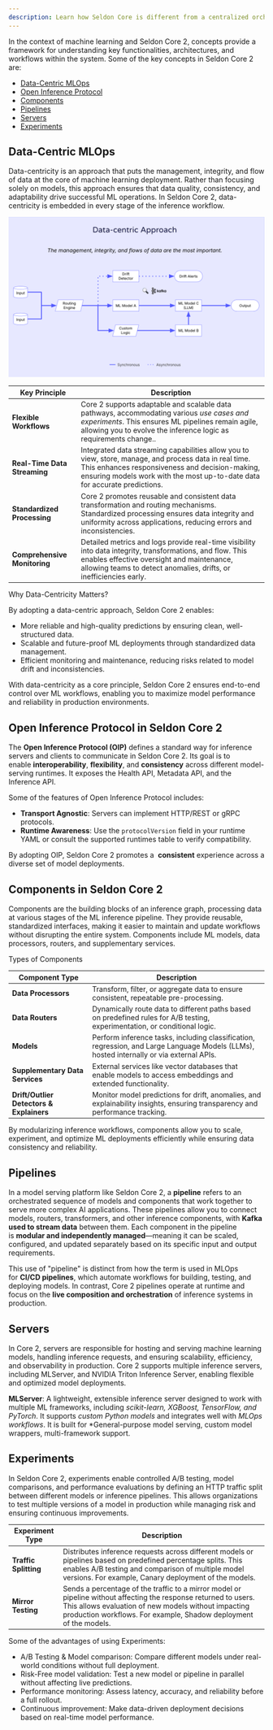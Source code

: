 ```yaml
---
description: Learn how Seldon Core is different from a centralized orchestrator to a data flow architecture, enabling more efficient ML model deployment through stream processing and improved data handling.
---
```


In the context of machine learning and Seldon Core 2, concepts provide a framework for understanding key functionalities, architectures, and workflows within the system. Some of the key concepts in Seldon Core 2 are:

* [Data-Centric MLOps](#data-centric-mlops)
* [Open Inference Protocol](#open-inference-protocol-in-seldon-core-2)
* [Components](#components-in-seldon-core-2)
* [Pipelines](#pipelines)
* [Servers](#servers)
* [Experiments](#experiments)

## Data-Centric MLOps

Data-centricity is an approach that puts the management, integrity, and flow of data at the core of machine learning deployment. Rather than focusing solely on models, this approach ensures that data quality, consistency, and adaptability drive successful ML operations. In Seldon Core 2, data-centricity is embedded in every stage of the inference workflow.

![Seldon Core 2 Data-Centric Approach](../images/data-centric-approach.png)

| **Key Principle**          | **Description** |
|---------------------------|---------------|
| **Flexible Workflows**      | Core 2 supports adaptable and scalable data pathways, accommodating various *use cases and experiments*. This ensures ML pipelines remain agile, allowing you to evolve the inference logic as requirements change.. |
| **Real-Time Data Streaming** | Integrated data streaming capabilities allow you to view, store, manage, and process data in real time. This enhances responsiveness and decision-making, ensuring models work with the most up-to-date data for accurate predictions. |
| **Standardized Processing**  | Core 2 promotes reusable and consistent data transformation and routing mechanisms. Standardized processing ensures data integrity and uniformity across applications, reducing errors and inconsistencies. |
| **Comprehensive Monitoring** | Detailed metrics and logs provide real-time visibility into data integrity, transformations, and flow. This enables effective oversight and maintenance, allowing teams to detect anomalies, drifts, or inefficiencies early.|

Why Data-Centricity Matters?

By adopting a data-centric approach, Seldon Core 2 enables:
* More reliable and high-quality predictions by ensuring clean, well-structured data.
* Scalable and future-proof ML deployments through standardized data management.
* Efficient monitoring and maintenance, reducing risks related to model drift and inconsistencies.

With data-centricity as a core principle, Seldon Core 2 ensures end-to-end control over ML workflows, enabling you to maximize model performance and reliability in production environments.

## Open Inference Protocol in Seldon Core 2
The **Open Inference Protocol (OIP)** defines a standard way for inference servers and clients to communicate in Seldon Core 2. Its goal is to enable **interoperability**, **flexibility**, and **consistency** across different model-serving runtimes. It exposes the Health API, Metadata API, and the Inference API.

Some of the features of Open Inference Protocol includes:

- **Transport Agnostic**: Servers can implement HTTP/REST or  gRPC protocols.
- **Runtime Awareness**: Use the `protocolVersion` field in your runtime YAML or consult the supported runtimes table to verify compatibility.

By adopting OIP, Seldon Core 2 promotes a  **consistent** experience across a diverse set of model deployments.

## Components in Seldon Core 2
Components are the building blocks of an inference graph, processing data at various stages of the ML inference pipeline. They provide reusable, standardized interfaces, making it easier to maintain and update workflows without disrupting the entire system. Components include ML models, data processors, routers, and supplementary services.

Types of Components

| **Component Type**                     | **Description** |
|-----------------------------------------|---------------|
| **Data Processors**                     | Transform, filter, or aggregate data to ensure consistent, repeatable pre-processing. |
| **Data Routers**                         | Dynamically route data to different paths based on predefined rules for A/B testing, experimentation, or conditional logic. |
| **Models**                               | Perform inference tasks, including classification, regression, and Large Language Models (LLMs), hosted internally or via external APIs. |
| **Supplementary Data Services**         | External services like vector databases that enable models to access embeddings and extended functionality. |
| **Drift/Outlier Detectors & Explainers** | Monitor model predictions for drift, anomalies, and explainability insights, ensuring transparency and performance tracking. |

By modularizing inference workflows, components allow you to scale, experiment, and optimize ML deployments efficiently while ensuring data consistency and reliability. 


## Pipelines

In a model serving platform like Seldon Core 2, a **pipeline** refers to an orchestrated sequence of models and components that work together to serve more complex AI applications. These pipelines allow you to connect models, routers, transformers, and other inference components, with **Kafka used to stream data** between them. Each component in the pipeline is **modular and independently managed**—meaning it can be scaled, configured, and updated separately based on its specific input and output requirements.

This use of "pipeline" is distinct from how the term is used in MLOps for **CI/CD pipelines**, which automate workflows for building, testing, and deploying models. In contrast, Core 2 pipelines operate at runtime and focus on the **live composition and orchestration** of inference systems in production.

## Servers
In Core 2, servers are responsible for hosting and serving machine learning models, handling inference requests, and ensuring scalability, efficiency, and observability in production. Core 2 supports multiple inference servers, including MLServer, and NVIDIA Triton Inference Server, enabling flexible and optimized model deployments.

**MLServer**: A lightweight, extensible inference server designed to work with multiple ML frameworks, including *scikit-learn, XGBoost, TensorFlow, and PyTorch*. It supports *custom Python models* and integrates well with *MLOps workflows*. It is built for *General-purpose model serving, custom model wrappers, multi-framework support.

## Experiments

In Seldon Core 2, experiments enable controlled A/B testing, model comparisons, and performance evaluations by defining an HTTP traffic split between different models or inference pipelines. This allows organizations to test multiple versions of a model in production while managing risk and ensuring continuous improvements.

| **Experiment Type**  | **Description** |
|----------------------|----------------|
| **Traffic Splitting** | Distributes inference requests across different models or pipelines based on predefined percentage splits. This enables A/B testing and comparison of multiple model versions. For example, Canary deployment of the models.|
| **Mirror Testing** | Sends a percentage of the traffic to a mirror model or pipeline without affecting the response returned to users. This allows evaluation of new models without impacting production workflows. For example, Shadow deployment of the models. |

Some of the advantages of using Experiments:
- A/B Testing & Model comparison: Compare different models under real-world conditions without full deployment.
- Risk-Free model validation: Test a new model or pipeline in parallel without affecting live predictions.
- Performance monitoring: Assess latency, accuracy, and reliability before a full rollout.
- Continuous improvement: Make data-driven deployment decisions based on real-time model performance.

